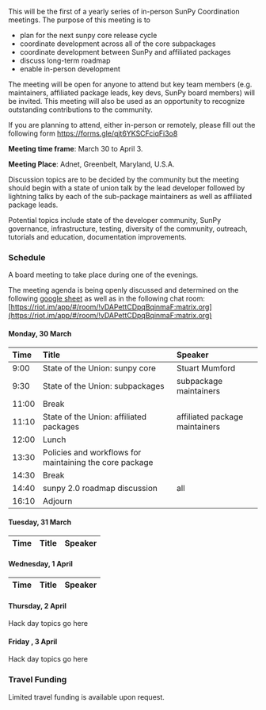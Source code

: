 
This will be the first of a yearly series of in-person SunPy Coordination meetings. The purpose of this meeting is to 
* plan for the next sunpy core release cycle
* coordinate development across all of the core subpackages
* coordinate development between SunPy and affiliated packages
* discuss long-term roadmap
* enable in-person development

The meeting will be open for anyone to attend but key team members (e.g. maintainers, affiliated package leads, key devs, SunPy board members) will be invited. This meeting will also be used as an opportunity to recognize outstanding contributions to the community.

If you are planning to attend, either in-person or remotely, please fill out the following form https://forms.gle/qjt6YKSCFciqFi3o8

**Meeting time frame**: March 30 to April 3.

**Meeting Place**: Adnet, Greenbelt, Maryland, U.S.A.

Discussion topics are to be decided by the community but the meeting should begin with a state of union talk by the lead developer followed by lightning talks by each of the sub-package maintainers as well as affiliated package leads.

Potential topics include state of the developer community, SunPy governance, infrastructure, testing, diversity of the community, outreach, tutorials and education, documentation improvements.

### Schedule

A board meeting to take place during one of the evenings.

The meeting agenda is being openly discussed and determined on the following [google sheet](https://docs.google.com/spreadsheets/d/19n1qnlu04BmRbvDP718mxWlg5UBYbFFY0QkNm720uFg/edit?usp=sharing) as well as in the following chat room: [https://riot.im/app/#/room/!vDAPettCDpqBqinmaF:matrix.org](https://riot.im/app/#/room/!vDAPettCDpqBqinmaF:matrix.org)

#### Monday, 30 March

| Time | Title | Speaker |
|:-----|:------|:--------|
| 9:00 | State of the Union: sunpy core | Stuart Mumford |
| 9:30 | State of the Union: subpackages | subpackage maintainers |
| 11:00 | Break | |
| 11:10 | State of the Union: affiliated packages | affiliated package maintainers |
| 12:00 | Lunch | |
| 13:30 | Policies and workflows for maintaining the core package | |
| 14:30 | Break | |
| 14:40 | sunpy 2.0 roadmap discussion | all |
| 16:10 | Adjourn | |

#### Tuesday, 31 March

| Time | Title | Speaker |
|:-----|:------|:--------|


#### Wednesday, 1 April

| Time | Title | Speaker |
|:-----|:------|:--------|


#### Thursday, 2 April

Hack day topics go here

#### Friday , 3 April

Hack day topics go here

### Travel Funding
Limited travel funding is available upon request.

